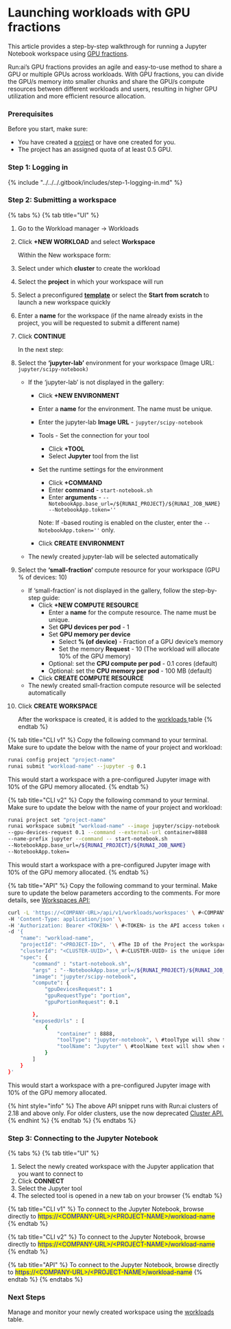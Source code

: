 # Launching workloads with GPU fractions

This article provides a step-by-step walkthrough for running a Jupyter Notebook workspace using [GPU fractions](../gpu-fractions.md).

Run:ai’s GPU fractions provides an agile and easy-to-use method to share a GPU or multiple GPUs across workloads. With GPU fractions, you can divide the GPU/s memory into smaller chunks and share the GPU/s compute resources between different workloads and users, resulting in higher GPU utilization and more efficient resource allocation.

### Prerequisites

Before you start, make sure:

* You have created a [project](../../../manage-ai-initiatives/managing-your-organization/projects.md) or have one created for you.
* The project has an assigned quota of at least 0.5 GPU.

### Step 1: Logging in

{% include "../../../.gitbook/includes/step-1-logging-in.md" %}

### Step 2: Submitting a workspace

{% tabs %}
{% tab title="UI" %}
1. Go to the Workload manager → Workloads
2.  Click **+NEW WORKLOAD** and select **Workspace**

    Within the New workspace form:
3. Select under which **cluster** to create the workload
4. Select the **project** in which your workspace will run
5. Select a preconfigured [**template**](../../../workloads-in-runai/workload-templates/) or select the **Start from scratch** to launch a new workspace quickly
6. Enter a **name** for the workspace (if the name already exists in the project, you will be requested to submit a different name)
7.  Click **CONTINUE**

    In the next step:
8. Select the **‘jupyter-lab’** environment for your workspace (Image URL: `jupyter/scipy-notebook)`
   * If the ‘jupyter-lab’ is not displayed in the gallery:
     * Click **+NEW ENVIRONMENT**
     * Enter a **name** for the environment. The name must be unique.
     * Enter the jupyter-lab **Image URL** - `jupyter/scipy-notebook`
     * Tools - Set the connection for your tool
       * Click **+TOOL**
       * Select **Jupyter** tool from the list
     *   Set the runtime settings for the environment

         * Click **+COMMAND**
         * Enter **command** - `start-notebook.sh`
         * Enter **arguments** - `--NotebookApp.base_url=/${RUNAI_PROJECT}/${RUNAI_JOB_NAME} --NotebookApp.token=''`

         Note: If -based routing is enabled on the cluster, enter the `--NotebookApp.token=''` only.
     * Click **CREATE ENVIRONMENT**
   * The newly created jupyter-lab will be selected automatically
9. Select the **‘small-fraction’** compute resource for your workspace (GPU % of devices: 10)
   * If ‘small-fraction’ is not displayed in the gallery, follow the step-by-step guide:
     * Click **+NEW COMPUTE RESOURCE**
       * Enter a **name** for the compute resource. The name must be unique.
       * Set **GPU devices per pod** - 1
       * Set **GPU memory per device**
         * Select **% (of device)** - Fraction of a GPU device’s memory
         * Set the memory **Request** - 10 (The workload will allocate 10% of the GPU memory)
       * Optional: set the **CPU compute per pod** - 0.1 cores (default)
       * Optional: set the **CPU memory per pod** - 100 MB (default)
     * Click **CREATE COMPUTE RESOURCE**
   * The newly created small-fraction compute resource will be selected automatically
10. Click **CREATE WORKSPACE**

    After the workspace is created, it is added to the [workloads ](../../../workloads-in-runai/workloads.md)table
{% endtab %}

{% tab title="CLI v1" %}
Copy the following command to your terminal. Make sure to update the below with the name of your project and workload:

```sh
runai config project "project-name"
runai submit "workload-name" --jupyter -g 0.1
```

This would start a workspace with a pre-configured Jupyter image with 10% of the GPU memory allocated.
{% endtab %}

{% tab title="CLI v2" %}
Copy the following command to your terminal. Make sure to update the below with the name of your project and workload:

```sh
runai project set "project-name"
runai workspace submit "workload-name" --image jupyter/scipy-notebook 
--gpu-devices-request 0.1 --command --external-url container=8888 
--name-prefix jupyter --command -- start-notebook.sh 
--NotebookApp.base_url=/${RUNAI_PROJECT}/${RUNAI_JOB_NAME} 
--NotebookApp.token=
```

This would start a workspace with a pre-configured Jupyter image with 10% of the GPU memory allocated.
{% endtab %}

{% tab title="API" %}
Copy the following command to your terminal. Make sure to update the below parameters according to the comments. For more details, see [Workspaces API:](https://api-docs.run.ai/latest/tag/Workspaces)

```sh
curl -L 'https://<COMPANY-URL>/api/v1/workloads/workspaces' \ #<COMPANY-URL> is the link to the Run:ai user interface.
-H 'Content-Type: application/json' \
-H 'Authorization: Bearer <TOKEN>' \ #<TOKEN> is the API access token obtained in Step 1. 
-d '{ 
    "name": "workload-name", 
    "projectId": "<PROJECT-ID>", '\ #The ID of the Project the workspace is running on. You can get the Project ID via the Get Projects API. 
    "clusterId": "<CLUSTER-UUID>", \ #<CLUSTER-UUID> is the unique identifier of the Cluster. You can get the Cluster UUID by adding the "Cluster ID" column to the Clusters view. 
    "spec": {
        "command" : "start-notebook.sh",
        "args" : "--NotebookApp.base_url=/${RUNAI_PROJECT}/${RUNAI_JOB_NAME} --NotebookApp.token=''",
        "image": "jupyter/scipy-notebook",
        "compute": {
            "gpuDevicesRequest": 1
            "gpuRequestType": "portion",
            "gpuPortionRequest": 0.1

        },
        "exposedUrls" : [
            { 
                "container" : 8888,
                "toolType": "jupyter-notebook", \ #toolType will show the Jupyter icon when connecting to the Jupyter tool via the user interface. 
                "toolName": "Jupyter" \ #toolName text will show when connecting to the Jupyter tool via the user interface. 
            }
        ]
    }
}'
```

This would start a workspace with a pre-configured Jupyter image with 10% of the GPU memory allocated.

{% hint style="info" %}
The above API snippet runs with Run:ai clusters of 2.18 and above only. For older clusters, use the now deprecated [Cluster API.](https://docs.run.ai/v2.20/developer/cluster-api/workload-overview-dev/)
{% endhint %}
{% endtab %}
{% endtabs %}

### Step 3: Connecting to the Jupyter Notebook

{% tabs %}
{% tab title="UI" %}
1. Select the newly created workspace with the Jupyter application that you want to connect to
2. Click **CONNECT**
3. Select the Jupyter tool
4. The selected tool is opened in a new tab on your browser
{% endtab %}

{% tab title="CLI v1" %}
To connect to the Jupyter Notebook, browse directly to <mark style="color:blue;">https://\<COMPANY-URL>/\<PROJECT-NAME>/workload-name</mark>
{% endtab %}

{% tab title="CLI v2" %}
To connect to the Jupyter Notebook, browse directly to <mark style="color:blue;">https://\<COMPANY-URL>/\<PROJECT-NAME>/workload-name</mark>
{% endtab %}

{% tab title="API" %}
To connect to the Jupyter Notebook, browse directly to <mark style="color:blue;">https://\<COMPANY-URL>/\<PROJECT-NAME>/workload-name</mark>
{% endtab %}
{% endtabs %}

### Next Steps

Manage and monitor your newly created workspace using the [workloads](../../../workloads-in-runai/workloads.md) table.

>